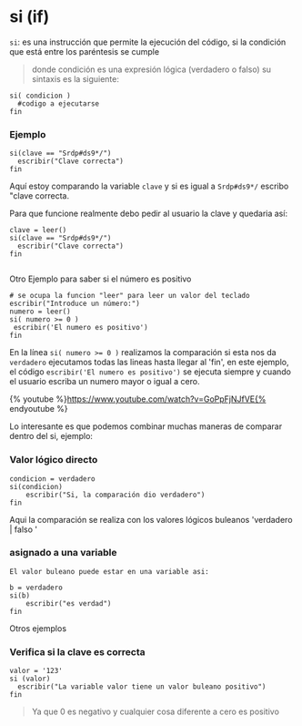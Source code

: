 # si (if)
`si`: es una instrucción que permite la ejecución del código, si la condición que está entre los paréntesis se cumple
> donde condición es una expresión lógica (verdadero o falso)
su sintaxis es la siguiente:

```
si( condicion )
  #codigo a ejecutarse
fin
```
### Ejemplo


```
si(clave == "Srdp#ds9*/")
  escribir("Clave correcta")
fin
```

Aquí estoy comparando la variable  ```clave``` y si es igual a ```Srdp#ds9*/``` escribo "clave correcta.

Para que funcione realmente debo pedir al usuario la clave y quedaria así:
```
clave = leer()
si(clave == "Srdp#ds9*/")
  escribir("Clave correcta")
fin


```


Otro Ejemplo para saber si el número es positivo



```
# se ocupa la funcion "leer" para leer un valor del teclado
escribir("Introduce un número:")
numero = leer()
si( numero >= 0 )
 escribir('El numero es positivo') 
fin
```
En la línea `si( numero >= 0 )` realizamos la comparación si esta nos da `verdadero` ejecutamos todas las lineas hasta llegar al 'fin', en este ejemplo, el código `escribir('El numero es positivo')` se ejecuta siempre y cuando el usuario escriba un numero mayor o igual a cero.

{% youtube %}https://www.youtube.com/watch?v=GoPpFjNJfVE{% endyoutube %}

Lo interesante es que podemos combinar muchas maneras de comparar dentro del si, ejemplo: 

### Valor lógico directo
```
condicion = verdadero
si(condicion)
    escribir("Si, la comparación dio verdadero")
fin
```
Aqui la comparación se realiza con los valores lógicos buleanos 'verdadero | falso '   


### asignado a una variable
```
El valor buleano puede estar en una variable asi: 

b = verdadero
si(b)
    escribir("es verdad")
fin
```
Otros ejemplos

### Verifica si la clave es correcta
```
valor = '123'
si (valor) 
  escribir("La variable valor tiene un valor buleano positivo")
fin
```
> Ya que 0 es negativo y cualquier cosa diferente a cero es positivo



